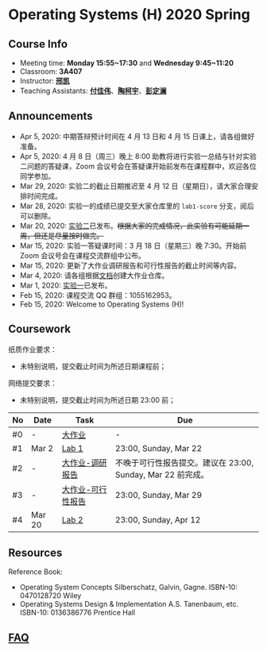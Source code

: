 # Operating Systems (H) 2020 Spring

## Course Info

- Meeting time: **Monday 15:55~17:30** and **Wednesday 9:45~11:20**
- Classroom: **3A407**
- Instructor: [**邢凯**](mailto:kxing@ustc.edu.cn)
- Teaching Assistants: [**付佳伟**](mailto:osh@ibugone.com)、[**陶柯宇**](mailto:taoky@mail.ustc.edu.cn)、[**彭定澜**](mailto:pengdinglan@mail.ustc.edu.cn)

## Announcements

- Apr 5, 2020: 中期答辩预计时间在 4 月 13 日和 4 月 15 日课上，请各组做好准备。
- Apr 5, 2020: 4 月 8 日（周三）晚上 8:00 助教将进行实验一总结与针对实验二问题的答疑课，Zoom 会议号会在答疑课开始前发布在课程群中，欢迎各位同学参加。
- Mar 29, 2020: 实验二的截止日期推迟至 4 月 12 日（星期日），请大家合理安排时间完成。
- Mar 28, 2020: 实验一的成绩已提交至大家仓库里的 `lab1-score` 分支，阅后可以删除。
- Mar 20, 2020: [实验二](lab-2/)已发布。<s>根据大家的完成情况，此实验有可能延期一周，但还是尽量按时做完。</s>
- Mar 15, 2020: 实验一答疑课时间：3 月 18 日（星期三）晚 7:30。开始前 Zoom 会议号会在课程交流群组中公布。
- Mar 15, 2020: 更新了大作业调研报告和可行性报告的截止时间等内容。
- Mar 4, 2020: 请各组根据[文档](x/)创建大作业仓库。
- Mar 1, 2020: [实验一](lab-1/)已发布。
- Feb 15, 2020: 课程交流 QQ 群组：1055162953。
- Feb 15, 2020: Welcome to Operating Systems (H)!

## Coursework

纸质作业要求：

- 未特别说明，提交截止时间为所述日期课程前；

网络提交要求：

- 未特别说明，提交截止时间为所述日期 23:00 前；

| No   | Date   | Task            | Due |
| ---- | ------ | --------------- | ----|
| #0   | -      | [大作业](x/)    | -   |
| #1   | Mar 2  | [Lab 1](lab-1/) | 23:00, Sunday, Mar 22 |
| #2   | -  | [大作业-调研报告](x/) | 不晚于可行性报告提交。建议在 23:00, Sunday, Mar 22 前完成。 |
| #3   | -  | [大作业-可行性报告](x/) | 23:00, Sunday, Mar 29 |
| #4   | Mar 20 | [Lab 2](lab-2/) | 23:00, Sunday, Apr 12 |

## Resources

Reference Book:

- Operating System Concepts Silberschatz, Galvin, Gagne. ISBN-10: 0470128720 Wiley
- Operating Systems Design & Implementation A.S. Tanenbaum, etc. ISBN-10: 0136386776 Prentice Hall

## [FAQ](faq/)
